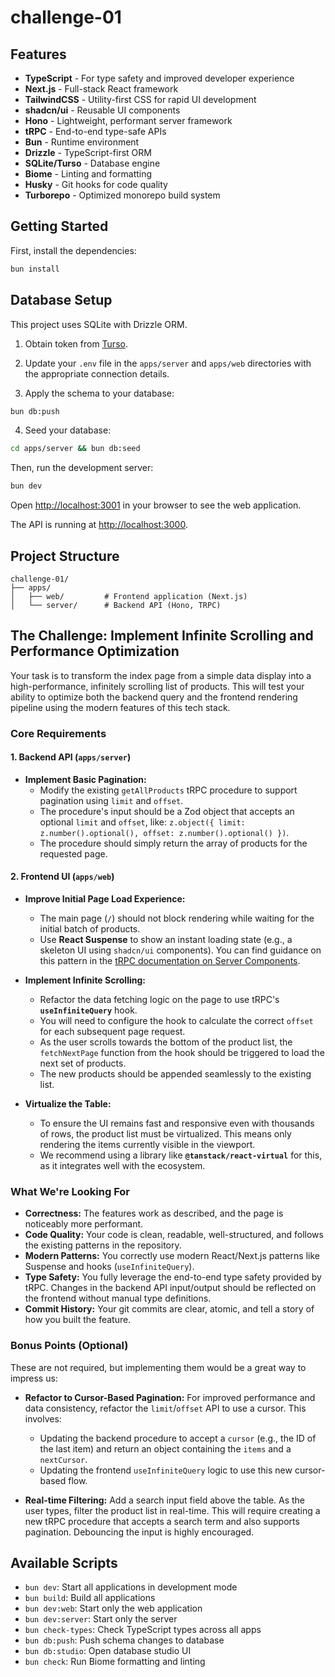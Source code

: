 # challenge-01

## Features

- **TypeScript** - For type safety and improved developer experience
- **Next.js** - Full-stack React framework
- **TailwindCSS** - Utility-first CSS for rapid UI development
- **shadcn/ui** - Reusable UI components
- **Hono** - Lightweight, performant server framework
- **tRPC** - End-to-end type-safe APIs
- **Bun** - Runtime environment
- **Drizzle** - TypeScript-first ORM
- **SQLite/Turso** - Database engine
- **Biome** - Linting and formatting
- **Husky** - Git hooks for code quality
- **Turborepo** - Optimized monorepo build system

## Getting Started

First, install the dependencies:

```bash
bun install
```
## Database Setup

This project uses SQLite with Drizzle ORM.

1. Obtain token from [Turso](https://turso.tech/).

2. Update your `.env` file in the `apps/server` and `apps/web` directories with the appropriate connection details.

3. Apply the schema to your database:
```bash
bun db:push
```

4. Seed your database:
```bash
cd apps/server && bun db:seed
```


Then, run the development server:

```bash
bun dev
```

Open [http://localhost:3001](http://localhost:3001) in your browser to see the web application.

The API is running at [http://localhost:3000](http://localhost:3000).



## Project Structure

```
challenge-01/
├── apps/
│   ├── web/         # Frontend application (Next.js)
│   └── server/      # Backend API (Hono, TRPC)
```

## The Challenge: Implement Infinite Scrolling and Performance Optimization

Your task is to transform the index page from a simple data display into a high-performance, infinitely scrolling list of products. This will test your ability to optimize both the backend query and the frontend rendering pipeline using the modern features of this tech stack.

### Core Requirements

#### 1. Backend API (`apps/server`)

-   **Implement Basic Pagination:**
    -   Modify the existing `getAllProducts` tRPC procedure to support pagination using `limit` and `offset`.
    -   The procedure's input should be a Zod object that accepts an optional `limit` and `offset`, like: `z.object({ limit: z.number().optional(), offset: z.number().optional() })`.
    -   The procedure should simply return the array of products for the requested page.

#### 2. Frontend UI (`apps/web`)

-   **Improve Initial Page Load Experience:**
    -   The main page (`/`) should not block rendering while waiting for the initial batch of products.
    -   Use **React Suspense** to show an instant loading state (e.g., a skeleton UI using `shadcn/ui` components). You can find guidance on this pattern in the [tRPC documentation on Server Components](https://trpc.io/docs/client/tanstack-react-query/server-components).

-   **Implement Infinite Scrolling:**
    -   Refactor the data fetching logic on the page to use tRPC's **`useInfiniteQuery`** hook.
    -   You will need to configure the hook to calculate the correct `offset` for each subsequent page request.
    -   As the user scrolls towards the bottom of the product list, the `fetchNextPage` function from the hook should be triggered to load the next set of products.
    -   The new products should be appended seamlessly to the existing list.

-   **Virtualize the Table:**
    -   To ensure the UI remains fast and responsive even with thousands of rows, the product list must be virtualized. This means only rendering the items currently visible in the viewport.
    -   We recommend using a library like **`@tanstack/react-virtual`** for this, as it integrates well with the ecosystem.

### What We're Looking For

-   **Correctness:** The features work as described, and the page is noticeably more performant.
-   **Code Quality:** Your code is clean, readable, well-structured, and follows the existing patterns in the repository.
-   **Modern Patterns:** You correctly use modern React/Next.js patterns like Suspense and hooks (`useInfiniteQuery`).
-   **Type Safety:** You fully leverage the end-to-end type safety provided by tRPC. Changes in the backend API input/output should be reflected on the frontend without manual type definitions.
-   **Commit History:** Your git commits are clear, atomic, and tell a story of how you built the feature.

### Bonus Points (Optional)

These are not required, but implementing them would be a great way to impress us:

-   **Refactor to Cursor-Based Pagination:** For improved performance and data consistency, refactor the `limit`/`offset` API to use a cursor. This involves:
    -   Updating the backend procedure to accept a `cursor` (e.g., the ID of the last item) and return an object containing the `items` and a `nextCursor`.
    -   Updating the frontend `useInfiniteQuery` logic to use this new cursor-based flow.

-   **Real-time Filtering:** Add a search input field above the table. As the user types, filter the product list in real-time. This will require creating a new tRPC procedure that accepts a search term and also supports pagination. Debouncing the input is highly encouraged.

## Available Scripts

- `bun dev`: Start all applications in development mode
- `bun build`: Build all applications
- `bun dev:web`: Start only the web application
- `bun dev:server`: Start only the server
- `bun check-types`: Check TypeScript types across all apps
- `bun db:push`: Push schema changes to database
- `bun db:studio`: Open database studio UI
- `bun check`: Run Biome formatting and linting
